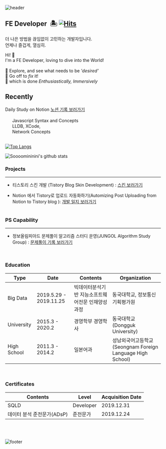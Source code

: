 ![header](https://capsule-render.vercel.app/api?type=waving&color=auto&section=header&text=Soomin&fontSize=90)

## FE Developer&nbsp; 🏝 [![Hits](https://hits.seeyoufarm.com/api/count/incr/badge.svg?url=https%3A%2F%2Fgithub.com%2FSoooomininini%2Fhit-counter&count_bg=%232CC6ED&title_bg=%230533DF&icon=&icon_color=%232CC6ED&title=hits&edge_flat=false)](https://hits.seeyoufarm.com) 

<p>
더 나은 방법을 끊임없이 고민하는 개발자입니다.<br>
언제나 즐겁게, 열심히.
</p>
<p>
Hi! 🙌 <br>
I'm a FE Developer, loving to dive into the World!
<br><br>
🌱 Explore, and see what needs to be <i>'desired'</i><br>
👊 Go off to <i>fix</i> it! <br>
💜 which is done <i>Enthusiastically, Immersively</i>

</p>

## Recently 

Daily Study on Notion [노션 기록 보러가기](https://www.notion.so/0fa27856782f408792e53edef3080feb)
<br>
<br>
<img src="https://www.flaticon.com/svg/vstatic/svg/919/919828.svg?token=exp=1619919839~hmac=79d56ae12b3535e536e3850ecca02acc" width="15px">&nbsp; Javascript Syntax and Concepts <br>
<img src="https://www.flaticon.com/premium-icon/icons/svg/15/15476.svg" width="15px">&nbsp; LLDB, XCode, <br>
<img src="https://www.flaticon.com/svg/vstatic/svg/566/566067.svg?token=exp=1619920033~hmac=8a26b880517212eae70a2922928b03d2" width="15px"> &nbsp;Network Concepts
<br>
<br>


 [![Top Langs](https://github-readme-stats.vercel.app/api/top-langs/?username=Soooomininini&layout=compact)](https://github.com/Soooomininini/github-readme-stats) 

![Soooomininini's github stats](https://github-readme-stats.vercel.app/api?username=Soooomininini&show_icons=true&theme=tokyonight&count_private=true)





### Projects
***
 - 티스토리 스킨 개발 (Tistory Blog Skin Development) : [스킨 보러가기](https://testingworld.tistory.com)
  

- Notion 에서 Tistory로 업로드 자동화하기(Automizing Post Uploading from Notion to Tistory blog ): [개발 일지 보러가기](https://www.notion.so/Project-b4fd7ade50754856b9f2ddc990876661)
<br><br>



### PS Capability
***

- 정보올림피아드 문제풀이 알고리즘 스터디 운영(JUNGOL Algorithm Study Group) : [문제풀이 기록 보러가기](https://www.notion.so/a538d6e508264366aca7d3cecfb1fcbf?v=d5be3f4f042f414592756182d3208966)
  
<br>



### Education


Type |  Date | Contents | Organization
------ | ----- | ----- | ----- 
Big Data | 2019.5.29 - 2019.11.25 | 빅데이터분석기반 지능소프트웨어전문 인재양성과정 | 동국대학교, 정보통신기획평가원|
University | 2015.3 - 2020.2 | 경영학부 경영학사 | 동국대학교 <br> (Dongguk University)|
High School | 2011.3 - 2014.2 | 일본어과 | 성남외국어고등학교 (Seongnam Foreign Language High School)

 <br>

### Certificates
Contents | Level| Acquisition Date|
 ---| --- | ---|
SQLD | Developer | 2019.12.31
데이터 분석 준전문가(ADsP) | 준전문가 | 2019.12.24

<br><br>

![footer](https://capsule-render.vercel.app/api?type=waving&color=auto&section=footer&fontSize=90)

<br>


  
